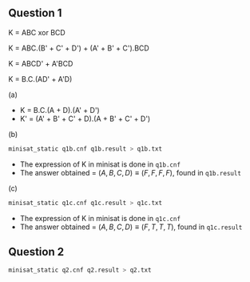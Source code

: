 ## Question 1

K = ABC xor BCD 

K = ABC.(B' + C' + D') + (A' + B' + C').BCD

K = ABCD' + A'BCD

K = B.C.(AD' + A'D)

(a)  
- K = B.C.(A + D).(A' + D')
- K' = (A' + B' + C' + D).(A + B' + C' + D')

(b)

```bash
minisat_static q1b.cnf q1b.result > q1b.txt
```

- The expression of K in minisat is done in `q1b.cnf`
- The answer obtained = $(A,B,C,D) \equiv (F, F, F, F)$, found in `q1b.result`

(c) 

```bash
minisat_static q1c.cnf q1c.result > q1c.txt
```

- The expression of K in minisat is done in `q1c.cnf`
- The answer obtained = $(A,B,C,D) \equiv (F, T, T, T)$, found in `q1c.result`

## Question 2

```bash
minisat_static q2.cnf q2.result > q2.txt
```